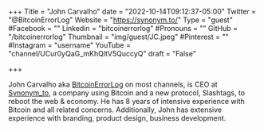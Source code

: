 +++
Title = "John Carvalho"
date = "2022-10-14T09:12:37-05:00"
Twitter = "@BitcoinErrorLog"
Website = "https://synonym.to/"
Type = "guest"
#Facebook = ""
Linkedin = "bitcoinerrorlog"
#Pronouns = ""
GitHub = "/bitcoinerrorlog"
Thumbnail = "img/guest/JC.jpeg"
#Pinterest = ""
#Instagram = "username"
YouTube = "channel/UCur0yQaG_mKhQltV5QuccyQ"
draft = "False"

+++

John Carvalho aka [BitcoinErrorLog](https://bitcoinerrorlog.medium.com/) on most channels, is CEO at [Synonym_to](https://synonym.to/), a company using Bitcoin and a new protocol, Slashtags, to reboot the web & economy. He has 8 years of intensive experience with Bitcoin and all related concerns. Additionally, John has extensive experience with branding, product design, business development.
